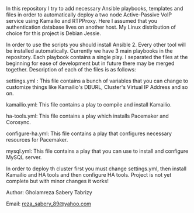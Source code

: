 In this repository I try to add necessary Ansible playbooks, templates and files in order to automatically deploy a two node Active-Passive
VoIP service using Kamailio and RTPProxy. Here I assumed that you authentication database lives on another host. My Linux distribution of choice
for this project is Debian Jessie.

In order to use the scripts you should install Ansible 2. Every other tool will be installed automatically. Currently we have 3 main
playbooks in the repository. Each playbook contains a single play. I separated the files at the beginning for ease of development but 
in future there may be merged together. Description of each of the files is as follows:

settings.yml :      This file contains a bunch of variables that you can change to customize things like Kamailio's DBURL, Cluster's Virtual IP Address and so on.

kamailio.yml:       This file contains a play to compile and install Kamailio.

ha-tools.yml:       This file contains a play which installs Pacemaker and Corosync.

configure-ha.yml:   This file contains a play that configures necessary resources for Pacemaker.

mysql.yml:          This file contains a play that you can use to install and configure  MySQL server.

In order to deploy th cluster first you must change settings.yml, then install Kamailio and HA tools and then configure HA tools.
Project is not yet complete but with minor changes it works!

Author: Gholamreza Sabery Tabrizy

Email: reza_sabery_89@yahoo.com